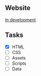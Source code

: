 ## Website
[In development](https://u23rn6m3.github.io/Experiment-10T/)

## Tasks
- [x] HTML
- [ ] CSS
- [ ] Assets
- [ ] Scripts
- [ ] Data
